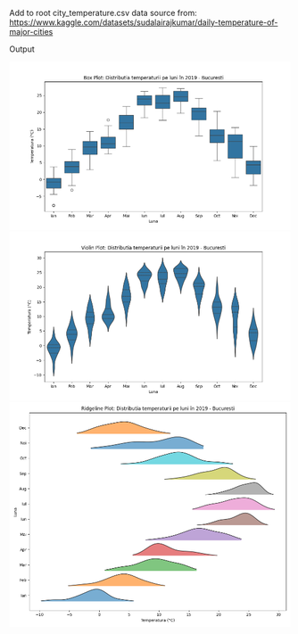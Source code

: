 Add to root city_temperature.csv data source from: https://www.kaggle.com/datasets/sudalairajkumar/daily-temperature-of-major-cities 

Output

![Box Plot](Output/Box%20Plot.png)
![Violin Plot](Output/Violin%20Plot.png)
![Ridgeline Plott](Output/Ridgeline%20Plot.png)
